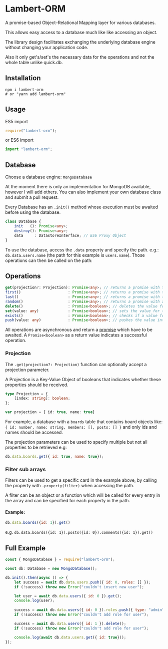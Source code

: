 # Lambert-ORM
A promise-based Object–Relational Mapping layer for various databases.

This allows easy access to a database much like like accessing an object.

The library design facilitates exchanging the underlying database engine without changing your application code.

Also it only get's/set's the necessary data for the operations and not the whole table unlike quick.db.

## Installation
```
npm i lambert-orm
# or "yarn add lambert-orm"
```

## Usage
ES5 import

```js
require("lambert-orm");
```
or ES6 import

```js
import "lambert-orm";
```

## Database
Choose a database engine: ``MongoDatabase``

At the moment there is only an implementation for MongoDB available, however I will add others.
You can also implement your own database class and submit a pull request.

Every Database has an ``.init()`` method whose execution must be awaited before using the database.
```ts
class Database {
    init   (): Promise<any>;
    destroy(): Promise<any>;
    data     : DatastoreInterface; // ES6 Proxy Object
}
```
To use the database, access the ``.data`` property and specify the path.
e.g.: ``db.data.users.name`` (the path for this example is ``users.name``). Those operations can then be called on the path:

## Operations

```ts
get(projection?: Projection): Promise<any>; // returns a promise with the value for this path
first()                     : Promise<any>; // returns a promise with the first entry
last()                      : Promise<any>; // returns a promise with the last entry
random()                    : Promise<any>; // returns a promise with a random entry 
delete()                    : Promise<boolean>; // deletes the value for this path
set(value: any)             : Promise<boolean>; // sets the value for this path
exists()                    : Promise<boolean>; // checks if a value for this path exists
push(value: any)            : Promise<boolean>; // pushes the value into the array for this path
```
All operations are asynchronous and return a [promise](https://developer.mozilla.org/docs/Web/JavaScript/Reference/Global_Objects/Promise) which have to be awaited.
A ``Promise<boolean>`` as a return value indicates a successful operation.

### Projection
The ``.get(projection?: Projection)`` function can optionally accept a projection parameter.

A Projection is a Key-Value Object of booleans that indicates whether these properties should be received. 
```ts
type Projection = {
    [index: string]: boolean;
};

var projection = { id: true, name: true}
```

For example, a database with a ``boards`` table that contains  board objects like: ``{ id: number, name: string, members: [], posts: [] }`` and only ids and names should be accessed. 

The projection parameters can be used to specify multiple but not all properties to be retrieved e.g:
```js
db.data.boards.get({ id: true, name: true});
```

### Filter sub arrays

Filters can be used to get a specific card in the example above, by calling the property with ``.property(filter)`` when accessing the path.

A filter can be an object or a function which will be called for every entry in the array and can be specified for each property in the path.

#### Example:
```js
db.data.boards({id: 1}).get()
```
 e.g. ``db.data.boards({id: 1}).posts({id: 0}).comments({id: 1}).get()``

## Full Example
```js
const { MongoDatabase } = require("lambert-orm");

const db: Database = new MongoDatabase();

db.init().then(async () => {
	let success = await db.data.users.push({ id: 0, roles: [] });
	if (!success) throw new Error("couldn't insert new user");

	let user = await db.data.users({ id: 0 }).get();
	console.log(user);
	
	success = await db.data.users({ id: 0 }).roles.push({ type: "admin", name: "hey", permissions: 2 });
	if (!success) throw new Error("couldn't add role for user");

	success = await db.data.users({ id: 1 }).delete();
	if (!success) throw new Error("couldn't add role for user");

	console.log(await db.data.users.get({ id: true}));
});
```
